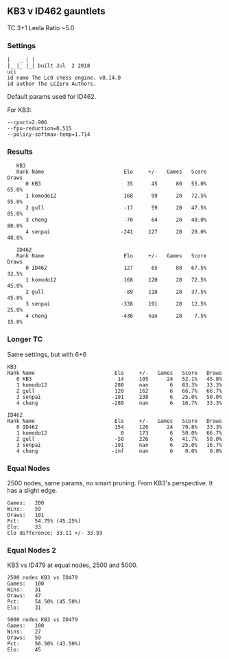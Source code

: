 ## KB3 v ID462 gauntlets

TC 3+1
Leela Ratio ~5.0

### Settings

```
|   _ | |
|_ |_ |_| built Jul  2 2018
uci
id name The Lc0 chess engine. v0.14.0
id author The LCZero Authors.
```

Default params used for ID462.

For KB3:
```
--cpuct=2.906
--fpu-reduction=0.515
--policy-softmax-temp=1.714
```

### Results

```
   KB3
   Rank Name                          Elo     +/-   Games   Score   Draws
      0 KB3                            35      45      80   55.0%   65.0%
      1 komodo12                      168      99      20   72.5%   55.0%
      2 gull                          -17      59      20   47.5%   85.0%
      3 cheng                         -70      64      20   40.0%   80.0%
      4 senpai                       -241     127      20   20.0%   40.0%

   ID462
   Rank Name                          Elo     +/-   Games   Score   Draws
      0 ID462                         127      65      80   67.5%   32.5%
      1 komodo12                      168     120      20   72.5%   45.0%
      2 gull                          -89     118      20   37.5%   45.0%
      3 senpai                       -338     191      20   12.5%   25.0%
      4 cheng                        -436     nan      20    7.5%   15.0%
```      

### Longer TC

Same settings, but with 6+6
```
KB3
Rank Name                          Elo     +/-   Games   Score   Draws
   0 KB3                            14     105      24   52.1%   45.8%
   1 komodo12                      280     nan       6   83.3%   33.3%
   2 gull                          120     162       6   66.7%   66.7%
   3 senpai                       -191     238       6   25.0%   50.0%
   4 cheng                        -280     nan       6   16.7%   33.3%

ID462
Rank Name                          Elo     +/-   Games   Score   Draws
   0 ID462                         154     126      24   70.8%   33.3%
   1 komodo12                        0     173       6   50.0%   66.7%
   2 gull                          -58     226       6   41.7%   50.0%
   3 senpai                       -191     nan       6   25.0%   16.7%
   4 cheng                        -inf     nan       6    0.0%    0.0%
```

### Equal Nodes
2500 nodes, same params, no smart pruning. From KB3's perspective. It has a slight edge.

```
Games:	 200
Wins:	 59
Draws:	 101
Pct:	 54.75% (45.25%)
Elo:	 33
Elo difference: 33.11 +/- 33.93
```

### Equal Nodes 2

KB3 vs ID479 at equal nodes, 2500 and 5000.

```
2500 nodes KB3 vs ID479
Games:	 100
Wins:	 31
Draws:	 47
Pct:	 54.50% (45.50%)
Elo:	 31

5000 nodes KB3 vs ID479
Games:	 100
Wins:	 27
Draws:	 59
Pct:	 56.50% (43.50%)
Elo:	 45
```

